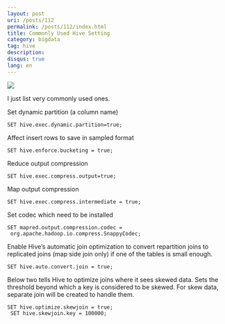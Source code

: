 ```yaml
---
layout: post
uri: /posts/112
permalink: /posts/112/index.html
title: Commonly Used Hive Setting
category: bigdata
tag: hive
description: 
disqus: true 
lang: en
---
```

![](http://www.h-online.com/imgs/43/5/9/1/1/7/7/hive_logo200-16422e15407f1988.png)

I just list very commonly used ones.

Set dynamic partition (a column name)

    SET hive.exec.dynamic.partition=true;

Affect insert rows to save in sampled format

    SET hive.enforce.bucketing = true;

Reduce output compression

    SET hive.exec.compress.output=true;

Map output compression

    SET hive.exec.compress.intermediate = true;

Set codec which need to be installed

    SET mapred.output.compression.codec = 
	 org.apache.hadoop.io.compress.SnappyCodec;
Enable Hive’s automatic join optimization to convert repartition joins to replicated joins (map side join only) if one of the tables is small enough.

    SET hive.auto.convert.join = true;

Below two tells Hive to optimize joins where it sees skewed data. Sets the threshold beyond which a key is considered to be skewed. For skew data, separate join will be created to handle them.

    SET hive.optimize.skewjoin = true; 
     SET hive.skewjoin.key = 100000;

